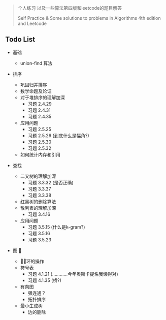> 个人练习 以及一些算法第四版和leetcode的题目解答
>
> Self Practice & Some solutions to problems in Algorithms 4th edition and Leetcode

## Todo List

* 基础
    * union-find 算法
* 排序
    * 巩固归并排序
    * 数学命题及论证
    * 对于堆排序的理解加深
        * 习题 2.4.29
        * 习题 2.4.31
        * 习题 2.4.35
    * 应用问题
        * 习题 2.5.25
        * 习题 2.5.26 (到底什么是幅角?)
        * 习题 2.5.30
        * 习题 2.5.32
    * 如何统计内存和引用

* 查找
    * 二叉树的理解加深
        * 习题 3.3.32 (是否正确)
        * 习题 3.3.37
        * 习题 3.3.38
    * 红黑树的删除算法
    * 散列表的理解加深
        * 习题 3.4.16
    * 应用问题
        * 习题 3.5.15 (什么是k-gram?)
        * 习题 3.5.16
        * 习题 3.5.23

* 图 
    * 环的操作
    * 符号表
        * 习题 4.1.21 (…………今年奥斯卡提名我懒得对)
        * 习题 4.1.35 (桥?)
    * 有向图
        * 强连通？
        * 拓扑排序
    * 最小生成树
        * 边的删除